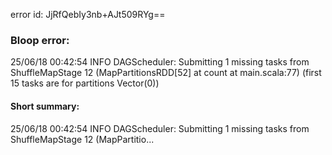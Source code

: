 error id: JjRfQebIy3nb+AJt509RYg==
### Bloop error:

25/06/18 00:42:54 INFO DAGScheduler: Submitting 1 missing tasks from ShuffleMapStage 12 (MapPartitionsRDD[52] at count at main.scala:77) (first 15 tasks are for partitions Vector(0))
#### Short summary: 

25/06/18 00:42:54 INFO DAGScheduler: Submitting 1 missing tasks from ShuffleMapStage 12 (MapPartitio...